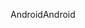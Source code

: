 <span data-ttu-id="f54b2-101">Android</span><span class="sxs-lookup"><span data-stu-id="f54b2-101">Android</span></span>